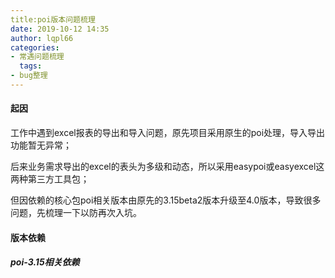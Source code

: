 ```yaml
---
title:poi版本问题梳理
date: 2019-10-12 14:35
author: lqpl66
categories: 
- 常遇问题梳理
  tags:  
- bug整理
---
```


####  起因

​	工作中遇到excel报表的导出和导入问题，原先项目采用原生的poi处理，导入导出功能暂无异常；

后来业务需求导出的excel的表头为多级和动态，所以采用easypoi或easyexcel这两种第三方工具包；

但因依赖的核心包poi相关版本由原先的3.15beta2版本升级至4.0版本，导致很多问题，先梳理一下以防再次入坑。

#### 版本依赖

#####  poi-3.15相关依赖

